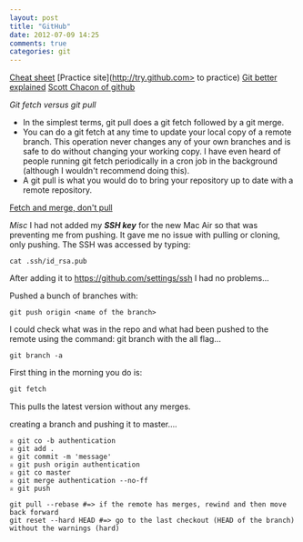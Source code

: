 ```yaml
---
layout: post
title: "GitHub"
date: 2012-07-09 14:25
comments: true
categories: git
---
```



[Cheat sheet](http://rogerdudler.github.com/git-guide/)
[Practice site](http://try.github.com> to practice)
[Git better explained](http://betterexplained.com/articles/aha-moments-when-learning-git/)
[Scott Chacon of github](http://www.youtube.com/watch?v=ZDR433b0HJY)

*Git fetch versus git pull*
 - In the simplest terms, git pull does a git fetch followed by a git merge.
 - You can do a git fetch at any time to update your local copy of a remote branch. This operation never changes any of your own branches and is safe to do without changing your working copy. I have even heard of people running git fetch periodically in a cron job in the background (although I wouldn't recommend doing this).
 - A git pull is what you would do to bring your repository up to date with a remote repository.
 
[Fetch and merge, don't pull](http://longair.net/blog/2009/04/16/git-fetch-and-merge/)

*Misc*
I had not added my ***SSH key*** for the new Mac Air so that was preventing me from pushing. It gave me no issue with pulling or cloning, only pushing. The SSH was accessed by typing:
```
cat .ssh/id_rsa.pub
```
After adding it to <https://github.com/settings/ssh> I had no problems...

Pushed a bunch of branches with:
```
git push origin <name of the branch>
```
I could check what was in the repo and what had been pushed to the remote using the command: git branch with the all flag...
```
git branch -a
```


First thing in the morning you do is:
```ruby
git fetch
```
This pulls the latest version without any merges.

creating a branch and pushing it to master....
```
♕ git co -b authentication
♕ git add .
♕ git commit -m 'message'
♕ git push origin authentication
♕ git co master
♕ git merge authentication --no-ff
♕ git push
```

```
git pull --rebase #=> if the remote has merges, rewind and then move back forward
git reset --hard HEAD #=> go to the last checkout (HEAD of the branch) without the warnings (hard)
```